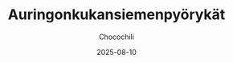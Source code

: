 ---
title: "Auringonkukan­siemenpyörykät"
image: "https://vegaanibotti.lauravuo.me/2025/08/2025-08-10_small.png"
date: 2025-08-10
receipt_url: "https://chocochili.net/2020/11/auringonkukansiemenpyorykat/"
author: "Chocochili"
---